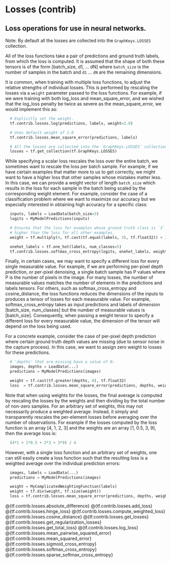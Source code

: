 # Losses (contrib)

## Loss operations for use in neural networks.

Note: By default all the losses are collected into the `GraphKeys.LOSSES`
collection.

All of the loss functions take a pair of predictions and ground truth labels,
from which the loss is computed. It is assumed that the shape of both these
tensors is of the form [batch_size, d1, ... dN] where `batch_size` is the number
of samples in the batch and `d1` ... `dN` are the remaining dimensions.

It is common, when training with multiple loss functions, to adjust the relative
strengths of individual losses. This is performed by rescaling the losses via
a `weight` parameter passed to the loss functions. For example, if we were
training with both log_loss and mean_square_error, and we wished that the
log_loss penalty be twice as severe as the mean_square_error, we would
implement this as:

```python
  # Explicitly set the weight.
  tf.contrib.losses.log(predictions, labels, weight=2.0)

  # Uses default weight of 1.0
  tf.contrib.losses.mean_square_error(predictions, labels)

  # All the losses are collected into the `GraphKeys.LOSSES` collection.
  losses = tf.get_collection(tf.GraphKeys.LOSSES)
```

While specifying a scalar loss rescales the loss over the entire batch,
we sometimes want to rescale the loss per batch sample. For example, if we have
certain examples that matter more to us to get correctly, we might want to have
a higher loss that other samples whose mistakes matter less. In this case, we
can provide a weight vector of length `batch_size` which results in the loss
for each sample in the batch being scaled by the corresponding weight element.
For example, consider the case of a classification problem where we want to
maximize our accuracy but we especially interested in obtaining high accuracy
for a specific class:

```python
  inputs, labels = LoadData(batch_size=3)
  logits = MyModelPredictions(inputs)

  # Ensures that the loss for examples whose ground truth class is `3` is 5x
  # higher than the loss for all other examples.
  weight = tf.multiply(4, tf.cast(tf.equal(labels, 3), tf.float32)) + 1

  onehot_labels = tf.one_hot(labels, num_classes=5)
  tf.contrib.losses.softmax_cross_entropy(logits, onehot_labels, weight=weight)
```

Finally, in certain cases, we may want to specify a different loss for every
single measurable value. For example, if we are performing per-pixel depth
prediction, or per-pixel denoising, a single batch sample has P values where P
is the number of pixels in the image. For many losses, the number of measurable
values matches the number of elements in the predictions and labels tensors.
For others, such as softmax_cross_entropy and cosine_distance, the
loss functions reduces the dimensions of the inputs to produces a tensor of
losses for each measurable value. For example, softmax_cross_entropy takes as
input predictions and labels of dimension [batch_size, num_classes] but the
number of measurable values is [batch_size]. Consequently, when passing a weight
tensor to specify a different loss for every measurable value, the dimension of
the tensor will depend on the loss being used.

For a concrete example, consider the case of per-pixel depth prediction where
certain ground truth depth values are missing (due to sensor noise in the
capture process). In this case, we want to assign zero weight to losses for
these predictions.

```python
  # 'depths' that are missing have a value of 0:
  images, depths = LoadData(...)
  predictions = MyModelPredictions(images)

  weight = tf.cast(tf.greater(depths, 0), tf.float32)
  loss  = tf.contrib.losses.mean_square_error(predictions, depths, weight)
```

Note that when using weights for the losses, the final average is computed
by rescaling the losses by the weights and then dividing by the total number of
non-zero samples. For an arbitrary set of weights, this may not necessarily
produce a weighted average. Instead, it simply and transparently rescales the
per-element losses before averaging over the number of observations. For example
if the losses computed by the loss function is an array [4, 1, 2, 3] and the
weights are an array [1, 0.5, 3, 9], then the average loss is:

```python
  (4*1 + 1*0.5 + 2*3 + 3*9) / 4
```

However, with a single loss function and an arbitrary set of weights, one can
still easily create a loss function such that the resulting loss is a
weighted average over the individual prediction errors:


```python
  images, labels = LoadData(...)
  predictions = MyModelPredictions(images)

  weight = MyComplicatedWeightingFunction(labels)
  weight = tf.div(weight, tf.size(weight))
  loss = tf.contrib.losses.mean_square_error(predictions, depths, weight)
```

@{tf.contrib.losses.absolute_difference}
@{tf.contrib.losses.add_loss}
@{tf.contrib.losses.hinge_loss}
@{tf.contrib.losses.compute_weighted_loss}
@{tf.contrib.losses.cosine_distance}
@{tf.contrib.losses.get_losses}
@{tf.contrib.losses.get_regularization_losses}
@{tf.contrib.losses.get_total_loss}
@{tf.contrib.losses.log_loss}
@{tf.contrib.losses.mean_pairwise_squared_error}
@{tf.contrib.losses.mean_squared_error}
@{tf.contrib.losses.sigmoid_cross_entropy}
@{tf.contrib.losses.softmax_cross_entropy}
@{tf.contrib.losses.sparse_softmax_cross_entropy}


